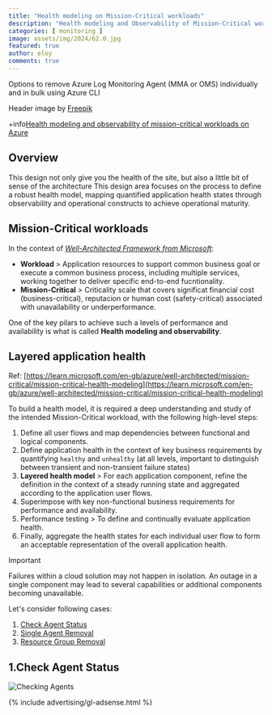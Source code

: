 ```yaml
---
title: "Health modeling on Mission-Critical workloads"
description: "Health modeling and Observability of Mission-Critical workloads"
categories: [ monitoring ]
image: assets/img/2024/62.0.jpg
featured: true
author: eloy
comments: true
---
```


Options to remove Azure Log Monitoring Agent (MMA or OMS) individually and in bulk using Azure CLI

Header image by <a href="https://www.freepik.com/free-photo/finger-pressing-delete-key_944367.htm#fromView=search&page=1&position=0&uuid=df9eb214-de1b-4daf-83e9-4af345b38a52">Freepik</a>

+info[Health modeling and observability of mission-critical workloads on Azure](https://learn.microsoft.com/en-gb/azure/well-architected/mission-critical/mission-critical-health-modeling)

## Overview

This design not only give you the health of the site, but also a little bit of sense of the architecture
This design area focuses on the process to define a robust health model, mapping quantified application health states through observability and operational constructs to achieve operational maturity.

## Mission-Critical workloads

In the context of [*Well-Architected Framework from Microsoft*](https://learn.microsoft.com/en-us/azure/well-architected/):

* **Workload** > Application resources to support common business goal or execute a common business process, including multiple services, working together to deliver specific end-to-end fucntionality.
* **Mission-Critical** > Criticality scale that covers significat financial cost (business-critical), reputacion or human cost (safety-critical) associated with unavailability or underperformance.

One of the key pilars to achieve such a levels of performance and availability is what is called **Health modeling and observability**.

## Layered application health

Ref: [https://learn.microsoft.com/en-gb/azure/well-architected/mission-critical/mission-critical-health-modeling](https://learn.microsoft.com/en-gb/azure/well-architected/mission-critical/mission-critical-health-modeling)

To build a health model, it is required a deep understanding and study of the intended Mission-Critical workload, with the following high-level steps:

1. Define all user flows and map dependencies between functional and logical components.
2. Define application health in the context of key business requirements by quantifying `healthy` and `unhealthy` (at all levels, important to distinguish between transient and non-transient failure states)
3. **Layered health model** > For each application component, refine the definition in the context of a steady running state and aggregated according to the application user flows.
4. Superimpose with key non-functional business requirements for performance and availability.
5. Performance testing > To define and continually evaluate application health.
6. Finally, aggregate the health states for each individual user flow to form an acceptable representation of the overall application health.

> [!IMPORTANT]
> Failures within a cloud solution may not happen in isolation. An outage in a single component may lead to several capabilities or additional components becoming unavailable.









Let's consider following cases:

1. [Check Agent Status](#1check-agent-status)
2. [Single Agent Removal](#2removing-from-single-vm)
3. [Resource Group Removal](#3resource-group-removal)

## 1.Check Agent Status

![Checking Agents]({{site.baseurl}}/assets/img/2024/60.1.png)

{% include advertising/gl-adsense.html %}
